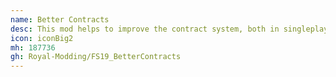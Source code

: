 ```yaml
---
name: Better Contracts
desc: This mod helps to improve the contract system, both in singleplayer and multyplayer.
icon: iconBig2
mh: 187736
gh: Royal-Modding/FS19_BetterContracts
---
```

